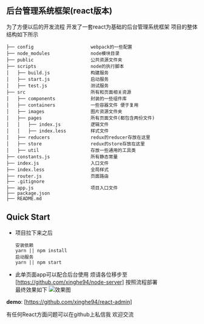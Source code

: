 ## 后台管理系统框架(react版本)
为了方便以后的开发流程 开发了一套react为基础的后台管理系统框架
项目的整体结构如下所示

```
├── config                     webpack的一些配置
├── node_modules               node模块目录
├── public                     公共资源文件夹
├── scripts                    node的执行脚本
│   ├── build.js               构建服务
│   ├── start.js               启动服务
│   ├── test.js                测试服务
├── src                        所有和页面相关资源
│   ├── components             封装的一些组件库
│   ├── containers             一些容器文件 便于复用
│   ├── images                 图片资源文件夹
│   ├── pages                  所有页面文件(都包含两份文件)
│   │   ├── index.js           逻辑文件
│   │   ├── index.less         样式文件
│   ├── reducers               redux的reducer存放在这里
│   ├── store                  redux的store存放在这里
│   ├── util                   存放一些通用的工具类
├── constants.js               所有静态常量
├── index.js                   入口文件
├── index.less                 全局样式
├── router.js                  页面路由
├── .gitignore
├── app.js                     项目入口文件
├── package.json               
├── README.md
```

## Quick Start
* 项目拉下来之后 

    ```
    安装依赖
    yarn || npm install
    启动服务
    yarn || npm start
    ```
* 此单页面app可以配合后台使用 烦请各位移步至<br>[https://github.com/xinghe94/node-server]
按照流程部署<br>
最终效果如下
![效果图](https://github.com/xinghe94/markdownimg/blob/master/react_admin.gif)
    
**demo**: [https://github.com/xinghe94/react-admin]<br>

有任何React方面问题可以在github上私信我 欢迎交流
